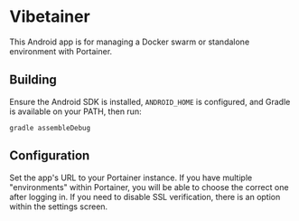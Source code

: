 # Vibetainer

This Android app is for managing a Docker swarm or standalone environment with Portainer.

## Building

Ensure the Android SDK is installed, `ANDROID_HOME` is configured, and Gradle is available on your PATH, then run:

```
gradle assembleDebug
```

## Configuration

Set the app's URL to your Portainer instance.  If you have multiple "environments" within Portainer, you will be able to choose the correct one after logging in.  If you need to disable SSL verification, there is an option within the settings screen.


